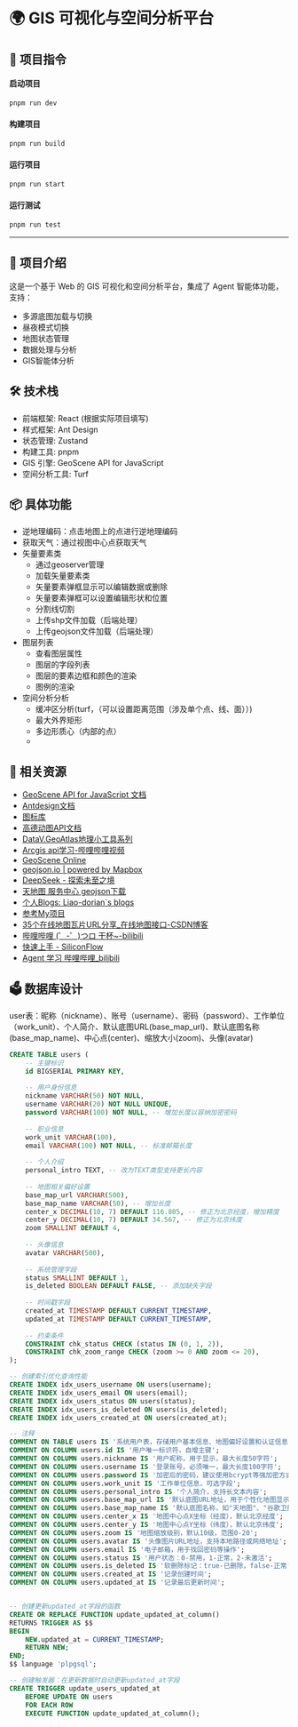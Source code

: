 # 🌍 GIS 可视化与空间分析平台
## 🚀 项目指令
#### 启动项目

```bash
pnpm run dev
```
#### 构建项目
```bash
pnpm run build
```

#### 运行项目
```bash
pnpm run start
```

#### 运行测试
```bash
pnpm run test
```
---
## 📌 项目介绍
这是一个基于 Web 的 GIS 可视化和空间分析平台，集成了 Agent 智能体功能，支持：
- 多源底图加载与切换
- 昼夜模式切换
- 地图状态管理
- 数据处理与分析
- GIS智能体分析

## 🛠️ 技术栈
- 前端框架: React (根据实际项目填写)
- 样式框架: Ant Design
- 状态管理: Zustand
- 构建工具: pnpm
- GIS 引擎: GeoScene API for JavaScript
- 空间分析工具: Turf

## 📦 具体功能
- 逆地理编码：点击地图上的点进行逆地理编码
- 获取天气：通过视图中心点获取天气
- 矢量要素类
  - 通过geoserver管理
  - 加载矢量要素类
  - 矢量要素弹框显示可以编辑数据或删除
  - 矢量要素弹框可以设置编辑形状和位置
  - 分割线切割
  - 上传shp文件加载（后端处理）
  - 上传geojson文件加载（后端处理）
- 图层列表
  - 查看图层属性
  - 图层的字段列表
  - 图层的要素边框和颜色的渲染
  - 图例的渲染
- 空间分析分析
  - 缓冲区分析(turf，（可以设置距离范围（涉及单个点、线、面））)
  - 最大外界矩形
  -  多边形质心（内部的点）
  -  

## 🔗 相关资源
- [GeoScene API for JavaScript 文档](https://doc.geoscene.cn/javascript/4.29/api-reference/index.html)
- [Antdesign文档](https://ant.design/components/overview-cn)
- [图标库](https://www.iconfont.cn/)
- [高德动图API文档](https://lbs.amap.com/api/webservice/summary)
- [DataV.GeoAtlas地理小工具系列](https://datav.aliyun.com/portal/school/atlas/area_selector)
- [Arcgis api学习-哔哩哔哩视频](https://space.bilibili.com/326281584?spm_id_from=333.337.0.0)
- [GeoScene Online](https://www.geosceneonline.cn/geoscene/webapps/mapViewer)
- [geojson.io | powered by Mapbox](https://geojson.io/#map=2/0/20)
- [DeepSeek - 探索未至之境](https://chat.deepseek.com/)
- [天地图 服务中心 geojson下载](https://cloudcenter.tianditu.gov.cn/administrativeDivision/)
- [个人Blogs: Liao-dorian`s blogs](https://gitee.com/Liao-dorian/myblogs)
- [参考My项目](https://gitee.com/Liao-dorian/umijs-load-map)
- [35个在线地图瓦片URL分享_在线地图接口-CSDN博客](https://blog.csdn.net/mrib/article/details/141326671)
- [哔哩哔哩 (゜-゜)つロ 干杯~-bilibili](https://www.bilibili.com/)
- [快速上手 - SiliconFlow](https://docs.siliconflow.cn/cn/userguide/quickstart)
- [Agent  学习  哔哩哔哩_bilibili](https://www.bilibili.com/video/BV1g4E4zsEoY/?spm_id_from=333.788.player.switch&vd_source=3c46a0d84476a55380be0c2ddd012af1&p=2)

## 🗳 数据库设计

user表：昵称（nickname）、账号（username）、密码（password）、工作单位（work_unit）、个人简介、默认底图URL(base_map_url)、默认底图名称(base_map_name)、中心点(center)、缩放大小(zoom)、头像(avatar)

```sql
CREATE TABLE users (
    -- 主键标识
    id BIGSERIAL PRIMARY KEY,
    
    -- 用户身份信息
    nickname VARCHAR(50) NOT NULL,
    username VARCHAR(20) NOT NULL UNIQUE,
    password VARCHAR(100) NOT NULL, -- 增加长度以容纳加密密码
    
    -- 职业信息
    work_unit VARCHAR(100),
    email VARCHAR(100) NOT NULL, -- 标准邮箱长度
    
    -- 个人介绍
    personal_intro TEXT, -- 改为TEXT类型支持更长内容
    
    -- 地图相关偏好设置
    base_map_url VARCHAR(500),
    base_map_name VARCHAR(50), -- 增加长度
    center_x DECIMAL(10, 7) DEFAULT 116.805, -- 修正为北京经度，增加精度
    center_y DECIMAL(10, 7) DEFAULT 34.567, -- 修正为北京纬度
    zoom SMALLINT DEFAULT 4,
    
    -- 头像信息
    avatar VARCHAR(500),
    
    -- 系统管理字段
    status SMALLINT DEFAULT 1,
    is_deleted BOOLEAN DEFAULT FALSE, -- 添加缺失字段
    
    -- 时间戳字段
    created_at TIMESTAMP DEFAULT CURRENT_TIMESTAMP,
    updated_at TIMESTAMP DEFAULT CURRENT_TIMESTAMP,
    
    -- 约束条件
    CONSTRAINT chk_status CHECK (status IN (0, 1, 2)),
    CONSTRAINT chk_zoom_range CHECK (zoom >= 0 AND zoom <= 20),
);

-- 创建索引优化查询性能
CREATE INDEX idx_users_username ON users(username);
CREATE INDEX idx_users_email ON users(email);
CREATE INDEX idx_users_status ON users(status);
CREATE INDEX idx_users_is_deleted ON users(is_deleted);
CREATE INDEX idx_users_created_at ON users(created_at);

-- 注释
COMMENT ON TABLE users IS '系统用户表，存储用户基本信息、地图偏好设置和认证信息';
COMMENT ON COLUMN users.id IS '用户唯一标识符，自增主键';
COMMENT ON COLUMN users.nickname IS '用户昵称，用于显示，最大长度50字符';
COMMENT ON COLUMN users.username IS '登录账号，必须唯一，最大长度100字符';
COMMENT ON COLUMN users.password IS '加密后的密码，建议使用bcrypt等强加密方式';
COMMENT ON COLUMN users.work_unit IS '工作单位信息，可选字段';
COMMENT ON COLUMN users.personal_intro IS '个人简介，支持长文本内容';
COMMENT ON COLUMN users.base_map_url IS '默认底图URL地址，用于个性化地图显示';
COMMENT ON COLUMN users.base_map_name IS '默认底图名称，如"天地图"、"谷歌卫星图"等';
COMMENT ON COLUMN users.center_x IS '地图中心点X坐标（经度），默认北京经度';
COMMENT ON COLUMN users.center_y IS '地图中心点Y坐标（纬度），默认北京纬度';
COMMENT ON COLUMN users.zoom IS '地图缩放级别，默认10级，范围0-20';
COMMENT ON COLUMN users.avatar IS '头像图片URL地址，支持本地路径或网络地址';
COMMENT ON COLUMN users.email IS '电子邮箱，用于找回密码等操作';
COMMENT ON COLUMN users.status IS '用户状态：0-禁用，1-正常，2-未激活';
COMMENT ON COLUMN users.is_deleted IS '软删除标记：true-已删除，false-正常';
COMMENT ON COLUMN users.created_at IS '记录创建时间';
COMMENT ON COLUMN users.updated_at IS '记录最后更新时间';


-- 创建更新updated_at字段的函数
CREATE OR REPLACE FUNCTION update_updated_at_column()
RETURNS TRIGGER AS $$
BEGIN
    NEW.updated_at = CURRENT_TIMESTAMP;
    RETURN NEW;
END;
$$ language 'plpgsql';

-- 创建触发器：在更新数据时自动更新updated_at字段
CREATE TRIGGER update_users_updated_at
    BEFORE UPDATE ON users
    FOR EACH ROW
    EXECUTE FUNCTION update_updated_at_column();
```

